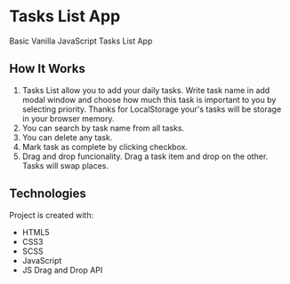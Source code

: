 # Tasks List App
Basic Vanilla JavaScript Tasks List App

## How It Works

1. Tasks List allow you to add your daily tasks. Write task name in add modal window and choose how much this task is important to you by selecting priority. Thanks for LocalStorage your's tasks will be storage in your browser memory.
2. You can search by task name from all tasks.
3. You can delete any task. 
4. Mark task as complete by clicking checkbox. 
5. Drag and drop funcionality. Drag a task item and drop on the other. Tasks will swap places.

## Technologies
Project is created with:
* HTML5
* CSS3
* SCSS
* JavaScript
* JS Drag and Drop API



